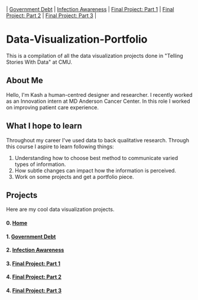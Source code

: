 
<div class="top-nav">
 | <a href="/GOVTDEBT.md">Government Debt</a> |  
   <a href="/INFAWARE.md">Infection Awareness</a> |
   <a href="/FinalProject.md">Final Project: Part 1</a> |
   <a href="/final-project-part-two.md">Final Project: Part 2</a> | 
   <a href="/final-project-part-three.md">Final Project: Part 3</a> |
</div>

# Data-Visualization-Portfolio
This is a compilation of all the data visualization projects done in "Telling Stories With Data" at CMU.

## About Me
Hello, I'm Kash a human-centred designer and researcher. I recently worked as an Innovation intern at MD Anderson Cancer Center. In this role I worked on improving patient care experience. 

## What I hope to learn
Throughout my career I've used data to back qualitative research. Through this course I aspire to learn following things:
1. Understanding how to choose best method to communicate varied types of information.
2. How subtle changes can impact how the information is perceived.
3. Work on some projects and get a portfolio piece.

## Projects
Here are my cool data visualization projects.
#### 0. [Home](/README.md)
#### 1. [Government Debt](/GOVTDEBT.md)
#### 2. [Infection Awareness](/INFAWARE.md)
#### 3. [Final Project: Part 1](/FinalProject.md)
#### 4. [Final Project: Part 2](/final-project-part-two.md)
#### 4. [Final Project: Part 3](/final-project-part-three.md)
